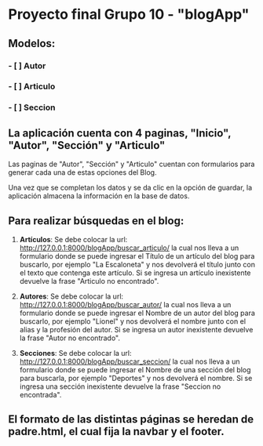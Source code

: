# Proyecto final Grupo 10 - "blogApp"

## Modelos:
### __- [ ] Autor__
### __- [ ] Articulo__
### __- [ ] Seccion__

## La aplicación cuenta con 4 paginas, __"Inicio"__, __"Autor"__, __"Sección"__ y __"Articulo"__

Las paginas de "Autor", "Sección" y "Articulo" cuentan con formularios para generar cada una de estas opciones del Blog.
    
Una vez que se completan los datos y se da clic en la opción de guardar, la aplicación almacena la información en la base de datos.


## Para realizar búsquedas en el blog:

1) __Artículos__: 
        Se debe colocar la url: http://127.0.0.1:8000/blogApp/buscar_articulo/ la cual nos lleva a un formulario donde se puede ingresar el Título de un artículo del blog para buscarlo, por ejemplo "La Escaloneta" y nos devolverá el título junto con el texto que contenga este artículo. Si se ingresa un artículo inexistente devuelve la frase "Articulo no encontrado".

2) __Autores__: 
        Se debe colocar la url: http://127.0.0.1:8000/blogApp/buscar_autor/ la cual nos lleva a un formulario donde se puede ingresar el Nombre de un autor del blog para buscarlo, por ejemplo "Lionel" y nos devolverá el nombre junto con el alias y la profesión del autor. Si se ingresa un autor inexistente devuelve la frase "Autor no encontrado".

3) __Secciones__: 
        Se debe colocar la url: http://127.0.0.1:8000/blogApp/buscar_seccion/ la cual nos lleva a un formulario donde se puede ingresar el Nombre de una sección del blog para buscarla, por ejemplo "Deportes" y nos devolverá el nombre. Si se ingresa una sección inexistente devuelve la frase "Seccion no encontrada".

## El formato de las distintas páginas se heredan de __padre.html__, el cual fija la navbar y el footer.